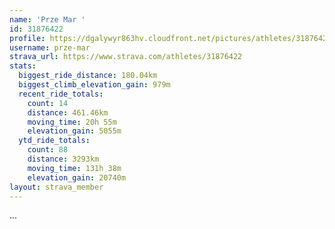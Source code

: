 ```yaml
---
name: 'Prze Mar '
id: 31876422
profile: https://dgalywyr863hv.cloudfront.net/pictures/athletes/31876422/22548952/4/large.jpg
username: prze-mar
strava_url: https://www.strava.com/athletes/31876422
stats:
  biggest_ride_distance: 180.04km
  biggest_climb_elevation_gain: 979m
  recent_ride_totals:
    count: 14
    distance: 461.46km
    moving_time: 20h 55m
    elevation_gain: 5055m
  ytd_ride_totals:
    count: 88
    distance: 3293km
    moving_time: 131h 38m
    elevation_gain: 20740m
layout: strava_member
--- 
```

...
